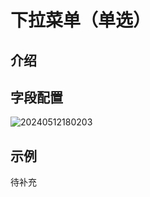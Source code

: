 # 下拉菜单（单选）

## 介绍

## 字段配置

![20240512180203](https://static-docs.nocobase.com/20240512180203.png)

## 示例

待补充
